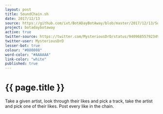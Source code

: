 ```yaml
---
layout: post
title: SoundChain.sh
date: 2017/12/13
source: https://github.com/ixt/BotADayBotAway/blob/master/2017/12/13/SoundChain.sh
project: botadaybotaway
active: true
twitter-source: https://twitter.com/MysteriousDrD/status/940968557923495936
twitter-user: MysteriousDrD
lesser-bot: true
colour: "#080808"
word-color: "#AAAAAA"
link-color: "white"
published: true
---
```

# {{ page.title }} 

Take a given artist, look through their likes and pick a track, take the artist
and pick one of their likes. Post every like in the chain.
